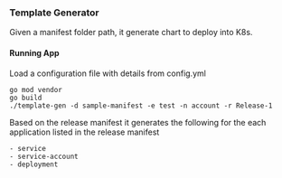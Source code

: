 ### Template Generator
Given a manifest folder path, it generate chart to deploy into K8s.

#### Running App
Load a configuration file with details from config.yml
```
go mod vendor
go build
./template-gen -d sample-manifest -e test -n account -r Release-1
```

Based on the release manifest it generates the following for the each application listed in the release manifest

```
- service
- service-account
- deployment
```